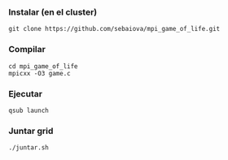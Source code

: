 ### Instalar (en el cluster)
```
git clone https://github.com/sebaiova/mpi_game_of_life.git
```

### Compilar
```
cd mpi_game_of_life
mpicxx -O3 game.c
```

### Ejecutar
```
qsub launch
```

### Juntar grid
```
./juntar.sh
```
